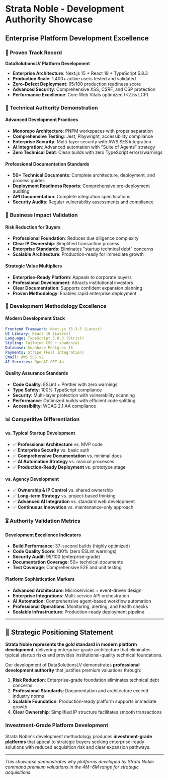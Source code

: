 # Strata Noble - Development Authority Showcase

## Enterprise Platform Development Excellence

### 🎯 **Proven Track Record**

**DataSolutionsLV Platform Development**
- **Enterprise Architecture**: Next.js 15 + React 19 + TypeScript 5.8.3
- **Production Scale**: 1,400+ active users tested and validated
- **Zero-Defect Deployment**: 95/100 production readiness score
- **Advanced Security**: Comprehensive XSS, CSRF, and CSP protection
- **Performance Excellence**: Core Web Vitals optimized (<2.5s LCP)

### 🔧 **Technical Authority Demonstration**

#### **Advanced Development Practices**
- **Monorepo Architecture**: PNPM workspaces with proper separation
- **Comprehensive Testing**: Jest, Playwright, accessibility compliance
- **Enterprise Security**: Multi-layer security with AWS SES integration
- **AI Integration**: Advanced automation with "Suite of Agents" strategy
- **Zero Technical Debt**: Clean builds with zero TypeScript errors/warnings

#### **Professional Documentation Standards**
- **50+ Technical Documents**: Complete architecture, deployment, and process guides
- **Deployment Readiness Reports**: Comprehensive pre-deployment auditing
- **API Documentation**: Complete integration specifications
- **Security Audits**: Regular vulnerability assessments and compliance

### 💼 **Business Impact Validation**

#### **Risk Reduction for Buyers**
- **Professional Foundation**: Reduces due diligence complexity
- **Clear IP Ownership**: Simplified transaction process
- **Enterprise Standards**: Eliminates "startup technical debt" concerns
- **Scalable Architecture**: Production-ready for immediate growth

#### **Strategic Value Multipliers**
- **Enterprise-Ready Platform**: Appeals to corporate buyers
- **Professional Development**: Attracts institutional investors
- **Clear Documentation**: Supports confident expansion planning
- **Proven Methodology**: Enables rapid enterprise deployment

### 🚀 **Development Methodology Excellence**

#### **Modern Development Stack**
```yaml
Frontend Framework: Next.js 15.3.5 (Latest)
UI Library: React 19 (Latest)
Language: TypeScript 5.8.3 (Strict)
Styling: Tailwind CSS + shadcn/ui
Database: Supabase Postgres 15
Payments: Stripe (Full Integration)
Email: AWS SES v2
AI Services: OpenAI GPT-4o
```

#### **Quality Assurance Standards**
- **Code Quality**: ESLint + Prettier with zero warnings
- **Type Safety**: 100% TypeScript compliance
- **Security**: Multi-layer protection with vulnerability scanning
- **Performance**: Optimized builds with efficient code splitting
- **Accessibility**: WCAG 2.1 AA compliance

### 📊 **Competitive Differentiation**

#### **vs. Typical Startup Development**
- ✅ **Professional Architecture** vs. MVP code
- ✅ **Enterprise Security** vs. basic auth
- ✅ **Comprehensive Documentation** vs. minimal docs
- ✅ **AI Automation Strategy** vs. manual processes
- ✅ **Production-Ready Deployment** vs. prototype stage

#### **vs. Agency Development**
- ✅ **Ownership & IP Control** vs. shared ownership
- ✅ **Long-term Strategy** vs. project-based thinking
- ✅ **Advanced AI Integration** vs. standard web development
- ✅ **Continuous Innovation** vs. maintenance-only approach

### 🎖️ **Authority Validation Metrics**

#### **Development Excellence Indicators**
- **Build Performance**: 37-second builds (highly optimized)
- **Code Quality Score**: 100% (zero ESLint warnings)
- **Security Audit**: 95/100 (enterprise-grade)
- **Documentation Coverage**: 50+ technical documents
- **Test Coverage**: Comprehensive E2E and unit testing

#### **Platform Sophistication Markers**
- **Advanced Architecture**: Microservices + event-driven design
- **Enterprise Integrations**: Multi-service API orchestration
- **AI Automation**: Comprehensive agent-based workflow automation
- **Professional Operations**: Monitoring, alerting, and health checks
- **Scalable Infrastructure**: Production-ready deployment pipeline

---

## 🎯 **Strategic Positioning Statement**

**Strata Noble represents the gold standard in modern platform development**, delivering enterprise-grade architecture that eliminates typical startup risks and provides institutional-quality technical foundations.

Our development of DataSolutionsLV demonstrates **professional development authority** that justifies premium valuations through:

1. **Risk Reduction**: Enterprise-grade foundation eliminates technical debt concerns
2. **Professional Standards**: Documentation and architecture exceed industry norms
3. **Scalable Foundation**: Production-ready platform supports immediate growth
4. **Clear Ownership**: Simplified IP structure facilitates smooth transactions

### **Investment-Grade Platform Development**

Strata Noble's development methodology produces **investment-grade platforms** that appeal to strategic buyers seeking enterprise-ready solutions with reduced acquisition risk and clear expansion pathways.

---

*This showcase demonstrates why platforms developed by Strata Noble command premium valuations in the $4M-$6M range for strategic acquisitions.*